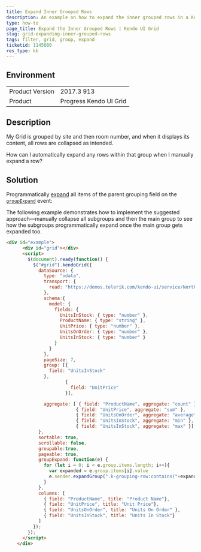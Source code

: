 ```yaml
---
title: Expand Inner Grouped Rows
description: An example on how to expand the inner grouped rows in a Kendo UI Grid.
type: how-to
page_title: Expand the Inner Grouped Rows | Kendo UI Grid
slug: grid-expanding-inner-grouped-rows
tags: filter, grid, group, expand
ticketid: 1145080
res_type: kb
---
```


## Environment

<table>
	<tr>
		<td>Product Version</td>
		<td>2017.3 913</td>
	</tr>
	<tr>
		<td>Product</td>
		<td>Progress Kendo UI Grid</td>
	</tr>
</table>

## Description

My Grid is grouped by site and then room number, and when it displays its content, all rows are collapsed as intended.

How can I automatically expand any rows within that group when I manually expand a row?

## Solution  

Programmatically [expand](https://docs.telerik.com/kendo-ui/api/javascript/ui/grid#methods-expandGroup) all items of the parent grouping field on the [`groupExpand`](https://docs.telerik.com/kendo-ui/api/javascript/ui/grid#events-groupExpand) event:  

The following example demonstrates how to implement the suggested approach&mdash;manually collapse all subgroups and then the main group to see how the subgroups programmatically expand once the main group gets expanded too.  

```html
<div id="example">
      <div id="grid"></div>
      <script>
        $(document).ready(function() {
          $("#grid").kendoGrid({
            dataSource: {
              type: "odata",
              transport: {
                read: "https://demos.telerik.com/kendo-ui/service/Northwind.svc/Products"
              },
              schema:{
                model: {
                  fields: {
                    UnitsInStock: { type: "number" },
                    ProductName: { type: "string" },
                    UnitPrice: { type: "number" },
                    UnitsOnOrder: { type: "number" },
                    UnitsInStock: { type: "number" }
                  }
                }
              },
              pageSize: 7,
              group: [{
                field: "UnitsInStock"
              },
                      {
                        field: "UnitPrice"
                      }],

              aggregate: [ { field: "ProductName", aggregate: "count" },
                          { field: "UnitPrice", aggregate: "sum" },
                          { field: "UnitsOnOrder", aggregate: "average" },
                          { field: "UnitsInStock", aggregate: "min" },
                          { field: "UnitsInStock", aggregate: "max" }]
            },
            sortable: true,
            scrollable: false,
            groupable:true,
            pageable: true,
            groupExpand: function(e) {
              for (let i = 0; i < e.group.items.length; i++){
                var expanded = e.group.items[i].value
                e.sender.expandGroup(".k-grouping-row:contains("+expanded+")");
              }
            },
            columns: [
              { field: "ProductName", title: "Product Name"},
              { field: "UnitPrice", title: "Unit Price"},
              { field: "UnitsOnOrder", title: "Units On Order" },
              { field: "UnitsInStock", title: "Units In Stock"}
            ]
          });
        });
      </script>
    </div>
````
